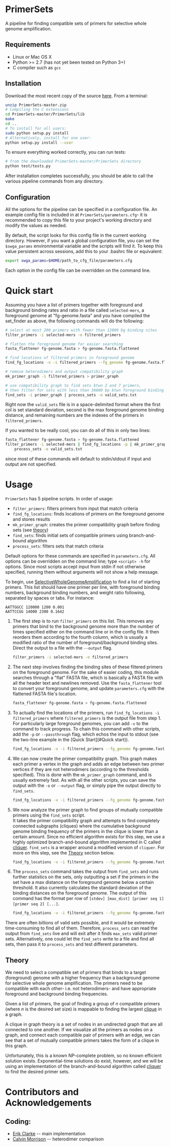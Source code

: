 PrimerSets
==========

A pipeline for finding compatible sets of primers for selective whole genome amplification.

Requirements
-------------
- Linux or Mac OS X
- Python >= 2.7 (has not yet been tested on Python 3+)
- C compiler such as `gcc`


Installation
-----------

Download the most recent copy of the source [here](https://github.com/BrissonEEDS/PrimerSets/archive/master.zip). From a terminal:
```sh
unzip PrimerSets-master.zip
# Compiling the C extensions
cd PrimerSets-master/PrimerSets/lib
make
cd ..
# To install for all users:
sudo python setup.py install
# Alternatively, install for one user:
python setup.py install --user
```

To ensure everything worked correctly, you can run tests:
```sh
# from the downloaded PrimerSets-master/PrimerSets directory
python test/tests.py
```

After installation completes successfully, you should be able to call the various pipeline commands from any directory.

Configuration
-------------
All the options for the pipeline can be specified in a configuration file. An example config file is included in at `PrimerSets/parameters.cfg`- it is recommended to copy this file to your project's working directory and modify the values as needed.

By default, the script looks for this config file in the current working directory. However, if you want a global configuration file, you can set the `$swga_params` environmental variable and the scripts will find it. To keep this value persistent across sessions, add this to your .bashrc file or equivalent:
```sh
export swga_params=$HOME/path_to_cfg_file/parameters.cfg
```

Each option in the config file can be overridden on the command line.

# Quick start

Assuming you have a list of primers together with foreground and background binding rates and ratio in a file called `selected-mers`, a foreground genome at "fg-genome.fasta" and you have compiled the set_finder as above, the following commands will do the following:


```sh
# select at most 200 primers with fewer than 12000 bg binding sites
filter_primers -i selected-mers -o filtered_primers

# flatten the foreground genome for easier searching
fasta_flattener fg-genome.fasta > fg-genome.fasta.flattened

# find locations of filtered primers in foreground genome
find_fg_locations -v -i filtered_primers --fg_genome fg-genome.fasta.flattened

# remove heterodimers and output compatibility graph
mk_primer_graph -i filtered_primers > primer_graph

# use compatibility graph to find sets btwn 2 and 7 primers,
# then filter for sets with less than 36000 bp btwn foreground binding sites
find_sets -i primer_graph | process_sets -o valid_sets.txt
```
Right now the `valid_sets` file is in a space-delimited format where the first col is set standard deviation, second is the max foreground genome binding distance, and remaining numbers are the indexes of the primers in `filtered_primers`.

If you wanted to be really cool, you can do all of this in only two lines:
```sh
fasta_flattener fg-genome.fasta > fg-genome.fasta.flattened
filter_primers -i selected-mers | find_fg_locations -p | mk_primer_graph | find_sets | \
    process_sets -o valid_sets.txt
```
since most of these commands will default to stdin/stdout if input and output are not specified.

# Usage
`PrimerSets` has 5 pipeline scripts. In order of usage:
- `filter_primers`: filters primers from input that match criteria
- `find_fg_locations`: finds locations of primers on the foreground genome and stores results
- `mk_primer_graph`: creates the primer compatibility graph before finding sets (see [theory](#Theory))
- `find_sets`: finds initial sets of compatible primers using branch-and-bound algorithm
- `process_sets`: filters sets that match criteria

Default options for these commands are specified in `parameters.cfg`. All options can be overridden on the command line; type `<script> -h` for options. Since most scripts accept input from stdin if not otherwise specified, running them without arguments will not show a help message.

To begin, use [SelectiveWholeGenomeAmplification](https://github.com/mutantturkey/SelectiveWholeGenomeAmplification) to find a list of starting primers. This list should have one primer per line, with foreground binding numbers, background binding numbers, and weight ratio following, separated by spaces or tabs. For instance:
```
AATTGGCC 120000 1200 0.001
AATTCCGG 14000 2300 0.1642
```

1.  The first step is to run `filter_primers` on this list. This removes any primers that bind to the background
    genome more than the number of times specified either on the command line or in the config file. It then
    reorders them according to the fourth column, which is usually a modified ratio of the number of
    foreground/background binding sites. Direct the output to a file with the `--output` flag.
    ```sh
    filter_primers -i selected-mers -o filtered_primers
    ```

2. The next step involves finding the binding sites of these filtered primers on the foreground genome. For the
    sake of easier coding, this module searches through a "flat" FASTA file, which is basically a FASTA file
    with all the header text and newlines removed. Use the `fasta_flattener` tool to convert your foreground
    genome, and update `parameters.cfg` with the flattened FASTA file's location.
    ```sh
    fasta_flattener fg-genome.fasta > fg-genome.fasta.flattened
    ```

3. To actually find the locations of the primers, run `find_fg_locations -i filtered_primers` where
    `filtered_primers` is the output file from step 1. For particularly large foreground genomes, you can add
    `-v` to the command to track progress. To chain this command with other scripts, add the `-p` or
    `--passthrough` flag, which echos the input to stdout (see the two-line example in the
    [Quick Start](#Quick start)).
    ```sh
    find_fg_locations -v -i filtered_primers --fg_genome fg-genome.fasta.flattened
    ```

4. We can now create the primer compatibility graph. This graph makes each primer a vertex in the graph and adds
    an edge between two primer vertices if they are not heterodimers (according to the thresholds specified).
    This is done with the `mk_primer_graph` command, and is usually extremely fast. As with all the other
    scripts, you can save the output with the `-o` or `--output` flag, or simply pipe the output directly to
    `find_sets`.
    ```sh
    find_fg_locations -v -i filtered_primers --fg_genome fg-genome.fasta.flattened
    ```

5. We now analyze the primer graph to find groups of mutually compatible primers using the `find_sets` script.  
    It takes the primer compatibility graph and attempts to find completely connected subgraphs (cliques) where
    the cumulative background genome binding frequency of the primers in the clique is lower than a certain
    amount. Since no efficient algorithm exists for this step, we use a highly optimized branch-and-bound
    algorithm implemented in C called [cliquer](http://users.tkk.fi/~pat/cliquer.html). `find_sets` is a wrapper
    around a modified version of `cliquer`. For more on this step, see the [Theory](#theory) section below.
    ```sh
    find_fg_locations -v -i filtered_primers --fg_genome fg-genome.fasta.flattened
    ```

6. The `process_sets` command takes the output from `find_sets` and runs further statistics on the sets, only
    outputting a set if the primers in the set have a max distance on the foreground genome below a certain
    threshold. It also currently calculates the standard deviation of the binding distances on the foreground
    genome. The output of this command has the format per row of
    `[stdev] [max_dist] [primer seq 1] [primer seq 2] [...]`.
    ```sh
    find_fg_locations -v -i filtered_primers --fg_genome fg-genome.fasta.flattened
    ```

There are often billions of valid sets possible, and it would be extremely time-consuming to find all of them. Therefore, `process_sets` can read the output from `find_sets` live and will exit after it finds `max_sets` valid primer sets. Alternatively, one could let the `find_sets` write to a file and find all sets, then pass it to `process_sets` and test different parameters.


## Theory

We need to select a compatible set of primers that binds to a target (foreground) genome with a higher frequency than a background genome for selective whole genome amplification. The primers need to be compatible with each other- i.e. not heterodimers- and have appropriate foreground and background binding frequencies.

Given a list of primers, the goal of finding a group of _n_ compatible primers (where _n_ is the desired set size) is mappable to finding the largest [clique](https://en.wikipedia.org/wiki/Clique_(graph_theory)) in a graph.

A clique in graph theory is a set of nodes in an undirected graph that are all connected to one another. If we visualize all the primers as nodes on a graph, and connect each compatible pair of primers with an edge, we can see that a set of mutually compatible primers takes the form of a clique in this graph.

Unfortunately, this is a known NP-complete problem, so no known efficient solution exists. Exponential-time solutions do exist, however, and we will be using an implementation of the branch-and-bound algorithm called [cliquer](http://users.tkk.fi/~pat/cliquer.html) to find the desired primer sets.

# Contributors and Acknowledgements

## Coding:
  - [Erik Clarke](https://github.com/eclarke) -- main implementation
  - [Calvin Morrison](https://github.com/mutantturkey) -- heterodimer comparison
